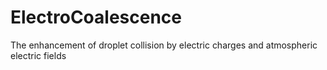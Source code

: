 # ElectroCoalescence
The enhancement of droplet collision by electric charges and atmospheric electric fields
